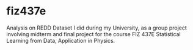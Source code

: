 # fiz437e

Analysis on REDD Dataset I did during my University, as a group project involving midterm and final project for the course FIZ 437E Statistical Learning from Data, Application in Physics.

